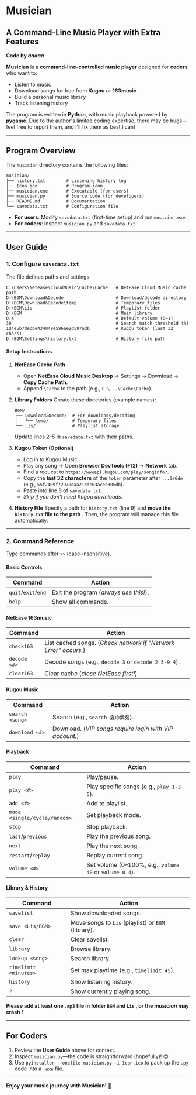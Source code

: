 # **Musician**

## A Command-Line Music Player with Extra Features

**Code by _aaaaa_**

**Musician** is a **command-line-controlled music player** designed for **coders** who want to:

- Listen to music
- Download songs for free from **Kugou** or **163music**
- Build a personal music library
- Track listening history

The program is written in **Python**, with music playback powered by **pygame**. Due to the author's limited coding expertise, there may be bugs—feel free to report them, and I'll fix them as best I can!

------

## **Program Overview**

The `musician` directory contains the following files:

```
musician/
├── history.txt        # Listening history log  
├── Icon.ico           # Program icon  
├── musician.exe       # Executable (for users)  
├── musician.py        # Source code (for developers)  
├── README.md          # Documentation  
└── savedata.txt       # Configuration file  
```

- **For users**: Modify `savedata.txt` (first-time setup) and run `musician.exe`.
- **For coders**: Inspect `musician.py` and `savedata.txt`.

------

## **User Guide**

### **1. Configure `savedata.txt`**

The file defines paths and settings:

```
C:\Users\Netease\CloudMusic\Cache\Cache   # NetEase Cloud Music cache path  
D:\BGM\Download&Decode                    # Download/decode directory  
D:\BGM\Download&Decode\temp               # Temporary files  
D:\BGM\Lis                                # Playlist folder  
D:\BGM                                    # Main library  
0.4                                       # Default volume (0–1)  
30                                        # Search match threshold (%)  
1d4e5b7decbe434048e596ae2d597adb          # Kugou token (last 32 chars)  
D:\BGM\Settings\history.txt               # History file path  
```

#### **Setup Instructions**

1. **NetEase Cache Path**

   - Open **NetEase Cloud Music Desktop** → Settings → Download → **Copy Cache Path**.
   - Append `\Cache` to the path (e.g., `C:\...\Cache\Cache`).

2. **Library Folders**
    Create these directories (example names):

   ```
   BGM/  
   ├── Download&Decode/  # For downloads/decoding  
   │   └── temp/         # Temporary files  
   └── Lis/              # Playlist storage  
   ```

   Update lines 2–5 in `savedata.txt` with their paths.

3. **Kugou Token (Optional)**

   - Log in to Kugou Music.
   - Play any song → Open **Browser DevTools (F12)** → **Network** tab.
   - Find a request to `https://wwwapi.kugou.com/play/songinfo?`.
   - Copy the **last 32 characters** of the `token` parameter after `...5e6de` (e.g., `55f2409f72970daa21bdc63acee305db`).
   - Paste into line 8 of `savedata.txt`.
   - *Skip if you don’t need Kugou downloads.*

4. **History File**
    Specify a path for `history.txt` (line 9) and **move the `history.txt` file to the path** . Then, the program will manage this file automatically.

------

### **2. Command Reference**

Type commands after `>>` (case-insensitive).

#### **Basic Controls**

| Command             | Action                                 |
| ------------------- | -------------------------------------- |
| `quit`/`exit`/`end` | Exit the program (*always use this!*). |
| `help`              | Show all commands.                     |

#### **NetEase 163music**

| Command      | Action                                                       |
| ------------ | ------------------------------------------------------------ |
| `check163`   | List cached songs. (*Check network if "Network Error" occurs.*) |
| `decode <#>` | Decode songs (e.g., `decode 3` or `decode 2 5-9 4`).         |
| `clear163`   | Clear cache (*close NetEase first!*).                        |

#### **Kugou Music**

| Command         | Action                                                  |
| --------------- | ------------------------------------------------------- |
| `search <song>` | Search (e.g., `search 夏の紫苑`).                       |
| `download <#>`  | Download. (*VIP songs require login with VIP account.*) |

#### **Playback**

| Command                      | Action                                                  |
| ---------------------------- | ------------------------------------------------------- |
| `play`                       | Play/pause.                                             |
| `play <#>`                   | Play specific songs (e.g., `play 1-3 5`).               |
| `add <#>`                    | Add to playlist.                                        |
| `mode <single/cycle/random>` | Set playback mode.                                      |
| `stop`                       | Stop playback.                                          |
| `last`/`previous`            | Play the previous song.                                 |
| `next`                       | Play the next song.                                     |
| `restart`/`replay`           | Replay current song.                                    |
| `volume <#>`                 | Set volume (0–100%, e.g., `volume 40` or `volume 0.4`). |

#### **Library & History**

| Command               | Action                                             |
| --------------------- | -------------------------------------------------- |
| `savelist`            | Show downloaded songs.                             |
| `save <Lis/BGM>`      | Move songs to `Lis` (playlist) or `BGM` (library). |
| `clear`               | Clear savelist.                                    |
| `library`             | Browse library.                                    |
| `lookup <song>`       | Search library.                                    |
| `timelimit <minutes>` | Set max playtime (e.g., `timelimit 45`).           |
| `history`             | Show listening history.                            |
| `?`                   | Show currently playing song.                       |

**Please add at least one `.mp3` file in folder `BGM` and `Lis` , or the _musician_ may crash !**

------

## **For Coders**

1. Review the **User Guide** above for context.
2. Inspect `musician.py`—the code is straightforward (hopefully)! 😊
3. Use `pyinstaller --onefile musician.py -i Icon.ico` to pack up the `.py` code into a `.exe` file.

------

**Enjoy your music journey with Musician!** 🎵